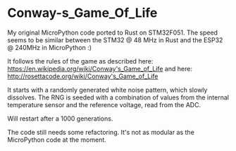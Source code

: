 # Conway-s_Game_Of_Life

My original MicroPython code ported to Rust on STM32F051.
The speed seems to be similar between the STM32 @ 48 MHz in Rust and the ESP32 @ 240MHz in MicroPython :)

It follows the rules of the game as described here: https://en.wikipedia.org/wiki/Conway's_Game_of_Life
and here: http://rosettacode.org/wiki/Conway's_Game_of_Life

It starts with a randomly generated white noise pattern, which slowly dissolves.
The RNG is seeded with a combination of values from the internal temperature sensor
and the reference voltage, read from the ADC.


Will restart after a 1000 generations.

The code still needs some refactoring. It's not as modular as the MicroPython code at the moment.